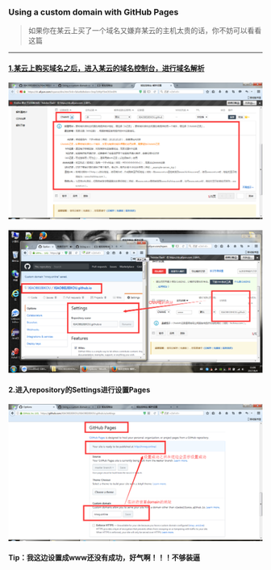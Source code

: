 ### Using a custom domain with GitHub Pages

> 如果你在某云上买了一个域名又嫌弃某云的主机太贵的话，你不妨可以看看这篇

---

#### [1.某云上购买域名之后，进入某云的域名控制台，进行域名解析](/ )

![](/assets/Pages_01.png)

#### ![](/assets/Pages_03.png)

#### 2.进入repository的Settings进行设置Pages

#### ![](/assets/Pages_04.png)

#### Tip：我这边设置成www还没有成功，好气啊！！！不够装逼



